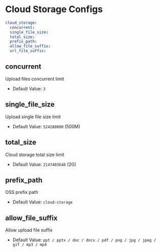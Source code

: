 # Cloud Storage Configs

```yaml
cloud_storage:
  concurrent:
  single_file_size:
  total_size:
  prefix_path:
  allow_file_suffix:
  url_file_suffix:
```

## concurrent

Upload files concurrent limit

* Default Value: `3`

## single_file_size

Upload single file size limit

* Default Value: `524288000` (500M)

## total_size

Cloud storage total size limit

* Default Value: `2147483648` (2G)

## prefix_path

OSS prefix path

* Default Value: `cloud-storage`

## allow_file_suffix

Allow upload file suffix

* Default Value: `ppt / pptx / doc / docx / pdf / png / jpg / jpeg / gif / mp3 / mp4`
